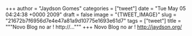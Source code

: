 
+++
author = "Jaydson Gomes"
categories = ["tweet"]
date = "Tue May 05 04:24:38 +0000 2009"
draft = false
image = "{TWEET_IMAGE}"
slug = "21672b7f6956d7e4e47a81a9d10775e1693e61d7"
tags = ["tweet"]
title = """Novo Blog no ar ! http://..."""
+++
Novo Blog no ar ! http://jaydson.org/
